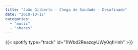 ```yaml
---
title: "João Gilberto - Chega de Saudade - Desafinado"
date: "2010-10-12"
categories:
  - "music"
  - "shares"
---
```


{{< spotify type="track" id="1lWbd2ReazqyUWy0qfiHnh" >}}
